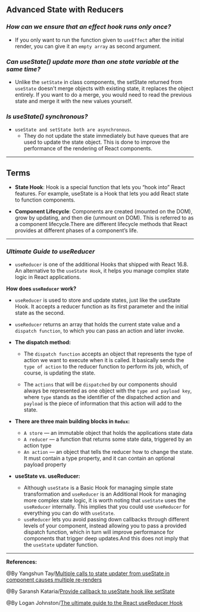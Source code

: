 ## **Advanced State with Reducers**

### ***How can we ensure that an effect hook runs only once?***

- If you only want to run the function given to `useEffect` after the initial render, you can give it an `empty array` as second argument.

### ***Can useState() update more than one state variable at the same time?***

- Unlike the `setState` in class components, the setState returned from `useState` doesn't merge objects with existing state, it replaces the object entirely. If you want to do a merge, you would need to read the previous state and merge it with the new values yourself.

### ***Is useState() synchronous?***

- `useState and setState both are asynchronous`.
    - They do not update the state immediately but have queues that are used to update the state object. This is done to improve the performance of the rendering of React components.


-----------------------------------------------


## **Terms**

- **State Hook**: Hook is a special function that lets you “hook into” React features. For example, useState is a Hook that lets you add React state to function components.

- **Component Lifecycle**: Components are created (mounted on the DOM), grow by updating, and then die (unmount on DOM). This is referred to as a component lifecycle.There are different lifecycle methods that React provides at different phases of a component’s life.

-----------------------------------------------

### ***Ultimate Guide to useReducer***

- `useReducer` is one of the additional Hooks that shipped with React 16.8. An alternative to the `useState Hook`, it helps you manage complex state logic in React applications. 

**How does `useReducer` work?**

- `useReducer` is used to store and update states, just like the useState Hook. It accepts a reducer function as its first parameter and the initial state as the second.

- `useReducer` returns an array that holds the current state value and a `dispatch function`, to which you can pass an action and later invoke.

- **The dispatch method:**
  
   - The `dispatch function` accepts an object that represents the type of action we want to execute when it is called. It basically sends the `type of action` to the reducer function to perform its job, which, of course, is updating the state.

   - The `actions` that will be `dispatched` by our components should always be represented as one object with the `type and payload key`, where `type` stands as the identifier of the dispatched action and `payload` is the piece of information that this action will add to the state.


-  **There are three main building blocks in `Redux`:**

   - `A store` — an immutable object that holds the applications state data
   - `A reducer` — a function that returns some state data, triggered by an action type
   - `An action` — an object that tells the reducer how to change the state. It must contain a type property, and it can contain an optional payload property

- **useState vs. useReducer:**
   - Although `useState` is a Basic Hook for managing simple state transformation and `useReducer` is an Additional Hook for managing more complex state logic, it is worth noting that `useState` uses the `useReducer` internally. This implies that you could use `useReducer` for everything you can do with `useState`.
   - `useReducer` lets you avoid passing down callbacks through different levels of your component, instead allowing you to pass a provided dispatch function, which in turn will improve performance for components that trigger deep updates.And this does not imply that the `useState` updater function.

-------------------------------------------------------------



**References:**

@By Yangshun Tay/[Multiple calls to state updater from useState in component causes multiple re-renders](https://stackoverflow.com/questions/53574614/multiple-calls-to-state-updater-from-usestate-in-component-causes-multiple-re-re) 

@By Saransh Kataria/[Provide callback to useState hook like setState](https://www.linkedin.com/pulse/provide-callback-usestate-hook-like-setstate-saransh-kataria)

@By Logan Johnston/[The ultimate guide to the React useReducer Hook](https://blog.logrocket.com/guide-to-react-usereducer-hook/)

